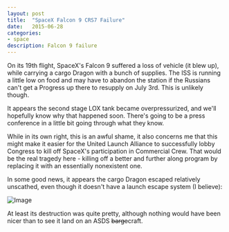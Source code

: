 ```yaml
---
layout: post
title:  "SpaceX Falcon 9 CRS7 Failure"
date:   2015-06-28
categories:
- space
description: Falcon 9 failure
---
```


On its 19th flight, SpaceX's Falcon 9 suffered a loss of vehicle (it blew up), while carrying a cargo Dragon with a bunch of supplies. The ISS is running a little low on food and may have to abandon the station if the Russians can't get a Progress up there to resupply on July 3rd. This is unlikely though.

It appears the second stage LOX tank became overpressurized, and we'll hopefully know why that happened soon. There's going to be a press conference in a little bit going through what they know.

While in its own right, this is an awful shame, it also concerns me that this might make it easier for the United Launch Alliance to successfully lobby Congress to kill off SpaceX's participation in Commercial Crew. That would be the real tragedy here - killing off a better and further along program by replacing it with an essentially nonexistent one.

In some good news, it appears the cargo Dragon escaped relatively unscathed, even though it doesn't have a launch escape system (I believe):

![Image](http://i.imgur.com/SYwUIbI.gif)

At least its destruction was quite pretty, although nothing would have been nicer than to see it land on an ASDS <strike>barge</strike>craft.
